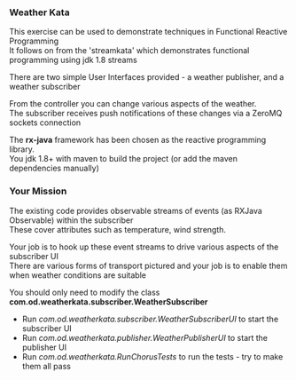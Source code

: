 
### Weather Kata ###

This exercise can be used to demonstrate techniques in Functional Reactive Programming  
It follows on from the 'streamkata' which demonstrates functional programming using jdk 1.8 streams

There are two simple User Interfaces provided - a weather publisher, and a weather subscriber

From the controller you can change various aspects of the weather.  
The subscriber receives push notifications of these changes via a ZeroMQ sockets connection

The **rx-java** framework has been chosen as the reactive programming library.  
You jdk 1.8+ with maven to build the project (or add the maven dependencies manually)

### Your Mission ###

The existing code provides observable streams of events (as RXJava Observable) within the subscriber  
These cover attributes such as temperature, wind strength. 

Your job is to hook up these event streams to drive various aspects of the subscriber UI  
There are various forms of transport pictured and your job is to enable them when weather conditions are suitable

You should only need to modify the class **com.od.weatherkata.subscriber.WeatherSubscriber**

* Run *com.od.weatherkata.subscriber.WeatherSubscriberUI* to start the subscriber UI
* Run *com.od.weatherkata.publisher.WeatherPublisherUI* to start the publisher UI
* Run *com.od.weatherkata.RunChorusTests* to run the tests - try to make them all pass

